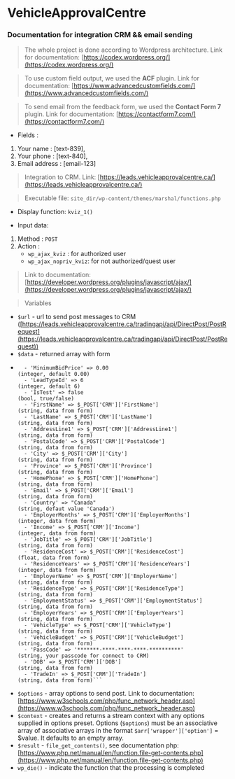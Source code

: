 # VehicleApprovalCentre
### Documentation for integration CRM &amp;&amp; email sending 

> The whole project is done according to Wordpress architecture. Link for documentation: [https://codex.wordpress.org/](https://codex.wordpress.org/)

> To use custom field output, we used the **ACF** plugin. Link for documentation: [https://www.advancedcustomfields.com/](https://www.advancedcustomfields.com/) 

> To send email from the feedback form, we used the **Contact Form 7** plugin. Link for documentation: [https://contactform7.com/](https://contactform7.com/)

* Fields :
1. Your name : [text-839],
2. Your phone : [text-840],
3. Email address : [email-123]

> Integration to CRM. Link: [https://leads.vehicleapprovalcentre.ca/](https://leads.vehicleapprovalcentre.ca/)

> Executable file: ```site_dir/wp-content/themes/marshal/functions.php```

* Display function: ```kviz_1()```

* Input data:
1. Method : ```POST```
2. Action :
    - ```wp_ajax_kviz``` 		: for authorized user
    - ```wp_ajax_nopriv_kviz```: for not authorized/quest user

> Link to documentation: [https://developer.wordpress.org/plugins/javascript/ajax/](https://developer.wordpress.org/plugins/javascript/ajax/)

> Variables 
* ```$url``` - url to send post messages to CRM ([https://leads.vehicleapprovalcentre.ca/tradingapi/api/DirectPost/PostRequest](https://leads.vehicleapprovalcentre.ca/tradingapi/api/DirectPost/PostRequest))
* ```$data``` - returned array with form
- ```fields from $data :
    - 'MinimumBidPrice' => 0.00 									(integer, default 0.00)
    - 'LeadTypeId' => 6 											(integer, default 6)
    - 'IsTest' => false 											(bool, true/false)
    - 'FirstName' => $_POST['CRM']['FirstName'] 					(string, data from form)
    - 'LastName' => $_POST['CRM']['LastName'] 					(string, data from form)
    - 'AddressLine1' => $_POST['CRM']['AddressLine1'] 			(string, data from form)
    - 'PostalCode' => $_POST['CRM']['PostalCode'] 				(string, data from form)
    - 'City' => $_POST['CRM']['City'] 							(string, data from form)
    - 'Province' => $_POST['CRM']['Province'] 					(string, data from form)
    - 'HomePhone' => $_POST['CRM']['HomePhone'] 					(string, data from form)
    - 'Email' => $_POST['CRM']['Email'] 							(string, data from form)
    - 'Country' => "Canada" 										(string, defaut value 'Canada')
    - 'EmployerMonths' => $_POST['CRM']['EmployerMonths'] 		(integer, data from form)
    - 'Income' => $_POST['CRM']['Income'] 						(integer, data from form)
    - 'JobTitle' => $_POST['CRM']['JobTitle'] 					(string, data from form)
    - 'ResidenceCost' => $_POST['CRM']['ResidenceCost'] 			(float, data from form)
    - 'ResidenceYears' => $_POST['CRM']['ResidenceYears'] 		(integer, data from form)
    - 'EmployerName' => $_POST['CRM']['EmployerName'] 			(string, data from form)
    - 'ResidenceType' => $_POST['CRM']['ResidenceType'] 			(string, data from form)
    - 'EmploymentStatus' => $_POST['CRM']['EmploymentStatus'] 	(string, data from form)
    - 'EmployerYears' => $_POST['CRM']['EmployerYears'] 			(string, data from form)
    - 'VehicleType' => $_POST['CRM']['VehicleType'] 				(string, data from form)
    - 'VehicleBudget' => $_POST['CRM']['VehicleBudget'] 			(string, data from form)
    - 'PassCode' => '*******-****-****-****-**********' 			(string, your passcode for connect to CRM)
    - 'DOB' => $_POST['CRM']['DOB'] 								(string, data from form)
    - 'TradeIn' => $_POST['CRM']['TradeIn'] 						(string, data from form)```

* ```$options``` - array options to send post. Link to documentation: [https://www.w3schools.com/php/func_network_header.asp](https://www.w3schools.com/php/func_network_header.asp)
* ```$context``` - creates and returns a stream context with any options supplied in options preset. Options (```$options```) must be an associative array of associative arrays in 			   the format ```$arr['wrapper']['option']``` = $value. It defaults to an empty array.
* ```$result``` - ```file_get_contents()```, see documentation php: [https://www.php.net/manual/en/function.file-get-contents.php](https://www.php.net/manual/en/function.file-get-contents.php)
* ```wp_die()``` - indicate the function that the processing is completed